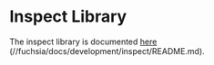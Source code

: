 
# Inspect Library

The inspect library is documented [here][inspect]
(//fuchsia/docs/development/inspect/README.md).

<!-- xrefs -->
[inspect]: https://fuchsia.googlesource.com/fuchsia/+/master/docs/development/inspect/README.md
